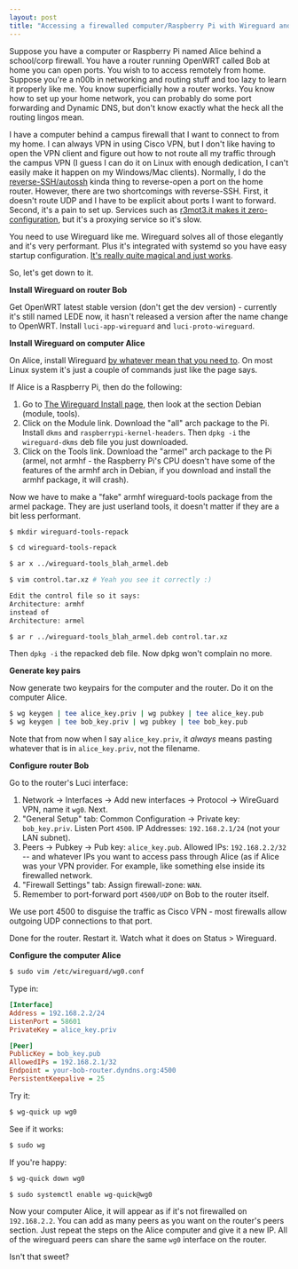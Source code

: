 ```yaml
---
layout: post
title: "Accessing a firewalled computer/Raspberry Pi with Wireguard and OpenWRT, the easy way"
---
```


Suppose you have a computer or Raspberry Pi named Alice behind a school/corp firewall. You have a router running OpenWRT called Bob at home you can open ports. You wish to to access remotely from home.
Suppose you're a n00b in networking and routing stuff and too lazy to learn it properly like me. You know superficially how a router works. You know how to set up your home network, you can probably do some port forwarding and Dynamic DNS, but don't know exactly what the heck all the routing lingos mean.

I have a computer behind a campus firewall that I want to connect to from my home. 
I can always VPN in using Cisco VPN, but I don't like having to open the VPN client and figure out how to not route all my traffic through the campus VPN (I guess I can do it on Linux with enough dedication, I can't easily make it happen on my Windows/Mac clients).
Normally, I do the [reverse-SSH/autossh](https://blog.devolutions.net/2017/3/what-is-reverse-ssh-port-forwarding) kinda thing to reverse-open a port on the home router. 
However, there are two shortcomings with reverse-SSH. 
First, it doesn't route UDP and I have to be explicit about ports I want to forward. 
Second, it's a pain to set up. 
Services such as [r3mot3.it makes it zero-configuration](https://www.remot3.it/web/index.html), but it's a proxying service so it's slow.

You need to use Wireguard like me. Wireguard solves all of those elegantly and it's very performant. Plus it's integrated with systemd so you have easy startup configuration. [It's really quite magical and just works](https://lwn.net/Articles/748582/). 

So, let's get down to it.

**Install Wireguard on router Bob**

Get OpenWRT latest stable version (don't get the dev version) - currently it's still named LEDE now, it hasn't released a version after the name change to OpenWRT. Install `luci-app-wireguard` and `luci-proto-wireguard`.

**Install Wireguard on computer Alice**

On Alice, install Wireguard [by whatever mean that you need to](https://www.wireguard.com/install/). On most Linux system it's just a couple of commands just like the page says.

If Alice is a Raspberry Pi, then do the following:

1. Go to [The Wireguard Install page](https://www.wireguard.com/install/), then look at the section Debian (module, tools).
2. Click on the Module link. Download the "all" arch package to the
Pi. Install `dkms` and `raspberrypi-kernel-headers`. Then `dpkg -i` the
`wireguard-dkms` deb file you just downloaded.
3. Click on the Tools link. Download the "armel" arch package to the
Pi (armel, not armhf - the Raspberry Pi's CPU doesn't have some of the
features of the armhf arch in Debian, if you download and install the armhf package, it will crash).

Now we have to make a "fake" armhf wireguard-tools package from the armel package. They are just
userland tools, it doesn't matter if they are a bit less performant.

```bash
$ mkdir wireguard-tools-repack

$ cd wireguard-tools-repack

$ ar x ../wireguard-tools_blah_armel.deb

$ vim control.tar.xz # Yeah you see it correctly :) 

Edit the control file so it says: 
Architecture: armhf
instead of 
Architecture: armel

$ ar r ../wireguard-tools_blah_armel.deb control.tar.xz
```

Then `dpkg -i` the repacked deb file. Now dpkg won't complain no more.

**Generate key pairs**

Now generate two keypairs for the computer and the router. Do it on the computer Alice.

```bash
$ wg keygen | tee alice_key.priv | wg pubkey | tee alice_key.pub
$ wg keygen | tee bob_key.priv | wg pubkey | tee bob_key.pub
```

Note that from now when I say `alice_key.priv`, it *always* means pasting whatever that is in `alice_key.priv`, not the filename.

**Configure router Bob**

Go to the router's Luci interface:

1. Network -> Interfaces -> Add new interfaces -> Protocol -> WireGuard VPN, name it `wg0`. Next.
2. "General Setup" tab: Common Configuration -> Private key:
`bob_key.priv`. Listen Port `4500`. IP Addresses: `192.168.2.1/24` (not
your LAN subnet).
3. Peers -> Pubkey -> Pub key: `alice_key.pub`. Allowed IPs: `192.168.2.2/32`
-- and whatever IPs you want to access pass through Alice (as if Alice
was your VPN provider. For example, like something else inside its firewalled
network.
4. "Firewall Settings" tab: Assign firewall-zone: `WAN`.
5. Remember to port-forward port `4500/UDP` on Bob to the router itself.

We use port 4500 to disguise the traffic as Cisco VPN - most firewalls allow outgoing UDP connections to that port.

Done for the router. Restart it. Watch what it does on Status > Wireguard.

**Configure the computer Alice**

```bash
$ sudo vim /etc/wireguard/wg0.conf
```

Type in:

```ini
[Interface]
Address = 192.168.2.2/24
ListenPort = 58601
PrivateKey = alice_key.priv

[Peer]
PublicKey = bob_key.pub
AllowedIPs = 192.168.2.1/32
Endpoint = your-bob-router.dyndns.org:4500
PersistentKeepalive = 25
```

Try it:

```bash
$ wg-quick up wg0
```

See if it works:

```bash
$ sudo wg
```

If you're happy:

```bash
$ wg-quick down wg0

$ sudo systemctl enable wg-quick@wg0
```

Now your computer Alice, it will appear as if it's not firewalled on `192.168.2.2`. 
You can add as many peers as you want on the router's peers section. 
Just repeat the steps on the Alice computer and give it a new IP. 
All of the wireguard peers can share the same `wg0` interface on the router.

Isn't that sweet?
